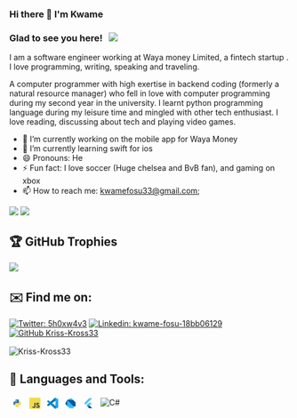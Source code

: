 ### Hi there 👋 I'm Kwame

### Glad to see you here! &nbsp; ![](https://visitor-badge.laobi.icu/badge?page_id=Kriss-Kross33.Kriss-Kross33)

I am a software engineer working at Waya money Limited, a fintech startup . I love programming, writing, speaking and traveling.

A computer programmer with high exertise in backend coding (formerly a natural resource manager) who fell in love with computer programming during my second year in the university. I learnt python programming language during my leisure time and mingled with other tech enthusiast. I love reading, discussing about tech and playing video games.

- 🔭 I’m currently working on the mobile app for Waya Money
- 🌱 I’m currently learning swift for ios
- 😄 Pronouns: He
- ⚡ Fun fact: I love soccer (Huge chelsea and BvB fan), and gaming on xbox
- 📫 How to reach me: kwamefosu33@gmail.com;


<p>
  <img height="180em" src="https://github-readme-stats.vercel.app/api?username=Kriss-Kross33&show_icons=true&hide_border=true&&count_private=true&include_all_commits=true" />
  <img height="180em" src="https://github-readme-stats.vercel.app/api/top-langs/?username=Kriss-Kross33&exclude_repo=KNN-Image-Classification&show_icons=true&hide_border=true&layout=compact&langs_count=8"/>
</p>

## 🏆 GitHub Trophies
![](https://github-profile-trophy.vercel.app/?username=Kriss-Kross33&theme=dracula&no-frame=true&no-bg=false&margin-w=4)

## ✉️ Find me on:

[![Twitter: 5h0xw4v3](https://img.shields.io/twitter/follow/5h0xw4v3?style=social)](https://twitter.com/5h0xw4v3)
[![Linkedin: kwame-fosu-18bb06129](https://img.shields.io/badge/-kwame-blue?style=flat-square&logo=Linkedin&logoColor=white&link=https://www.linkedin.com/in/kwame-fosu-18bb06129/)](https://www.linkedin.com/in/kwame-fosu-18bb06129/)
[![GitHub Kriss-Kross33](https://img.shields.io/github/followers/Kriss-Kross33?label=follow&style=social)](https://github.com/Kriss-Kross33)

<p><img align="center" src="https://github-readme-streak-stats.herokuapp.com/?user=Kriss-Kross33&" alt="Kriss-Kross33" /></p>

## 🧰 Languages and Tools:
<p align="left">
<img src="https://raw.githubusercontent.com/github/explore/80688e429a7d4ef2fca1e82350fe8e3517d3494d/topics/python/python.png" alt="Python" height="20" style="vertical-align:top; margin:4px">
<img src="https://raw.githubusercontent.com/github/explore/80688e429a7d4ef2fca1e82350fe8e3517d3494d/topics/javascript/javascript.png" alt="Javascript" height="20" style="vertical-align:top; margin:4px">
<img src="https://raw.githubusercontent.com/github/explore/80688e429a7d4ef2fca1e82350fe8e3517d3494d/topics/visual-studio-code/visual-studio-code.png" alt="VS Code" height="20" style="vertical-align:top; margin:4px">
<img src="https://raw.githubusercontent.com/github/explore/80688e429a7d4ef2fca1e82350fe8e3517d3494d/topics/dart/dart.png" alt="Dart" height="20" style="vertical-align:top; margin:4px">
<img src="https://raw.githubusercontent.com/github/explore/80688e429a7d4ef2fca1e82350fe8e3517d3494d/topics/flutter/flutter.png" alt="Flutter" height="20" style="vertical-align:top; margin:4px">
<img src="https://www.avenga.com/wp-content/uploads/2020/11/C-Sharp.png" alt="C#" height="20" style="vertical-align:top; margin:4px">
</p>


<!--
**Kriss-Kross33/Kriss-Kross33** is a ✨ _special_ ✨ repository because its `README.md` (this file) appears on your GitHub profile.

Here are some ideas to get you started:

- 🔭 I’m currently working on ...
- 🌱 I’m currently learning Node
- 👯 I’m looking to collaborate on ...
- 🤔 I’m looking for help with ...
- 💬 Ask me about ...
- 📫 How to reach me: ...
- 😄 Pronouns: He
- ⚡ Fun fact: I love soccer (Huge chelsea and BvB fan), and gaming on xbox
-->
